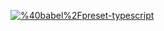 <a href="https://www.npmjs.com/package/%40babel%2Fpreset-typescript"><img src="https://npmbadge.vercel.app/badge/%40babel%2Fpreset-typescript?color=%238c00ff" alt="%40babel%2Fpreset-typescript" /></a>
